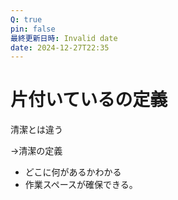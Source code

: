 ```yaml
---
Q: true
pin: false
最終更新日時: Invalid date
date: 2024-12-27T22:35
---
```

# 片付いているの定義

清潔とは違う

→清潔の定義

- どこに何があるかわかる
- 作業スペースが確保できる。